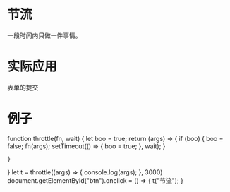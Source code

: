 # 节流
一段时间内只做一件事情。

# 实际应用
表单的提交

# 例子
function throttle(fn, wait) {
    let boo = true;
    return (args) => {
        if (boo) {
            boo = false;
            fn(args);
            setTimeout(() => {
                boo = true;
            }, wait);
        }

    }
}
let t = throttle((args) => {
    console.log(args);
}, 3000)
document.getElementById("btn").onclick = () => {
    t("节流");
}